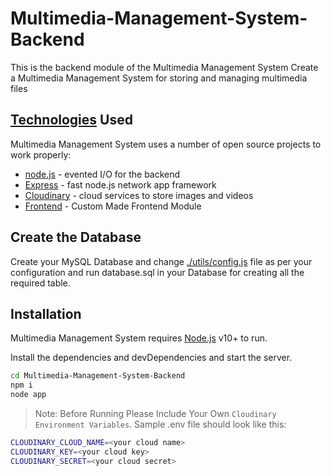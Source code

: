 # Multimedia-Management-System-Backend
This is the backend module of the Multimedia Management System
Create a Multimedia Management System for storing and managing multimedia files

## [Technologies](https://github.com/Vivek79781/Multimedia-Management-System-Backend/blob/main/package.json) Used
Multimedia Management System uses a number of open source projects to work properly:

- [node.js](https://nodejs.org/en) - evented I/O for the backend
- [Express](https://expressjs.com/) - fast node.js network app framework
- [Cloudinary](https://cloudinary.com/) - cloud services to store images and videos
- [Frontend](https://github.com/Vivek79781/Multimedia-Management-System-Frontend.git) - Custom Made Frontend Module

## Create the Database
Create your MySQL Database and change [./utils/config.js](https://github.com/Vivek79781/Multimedia-Management-System-Backend/blob/main/utils/config.js) file as per your configuration and run database.sql in your Database for creating all the required table.

## Installation

Multimedia Management System requires [Node.js](https://nodejs.org/) v10+ to run.

Install the dependencies and devDependencies and start the server.

```sh
cd Multimedia-Management-System-Backend
npm i
node app
```

> Note: Before Running Please Include Your Own `Cloudinary Environment Variables`.
Sample .env file should look like this:
```sh
CLOUDINARY_CLOUD_NAME=<your cloud name>
CLOUDINARY_KEY=<your cloud key>
CLOUDINARY_SECRET=<your cloud secret>
```

